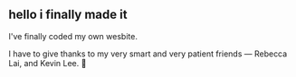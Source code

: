 ## hello i finally made it

I've finally coded my own wesbite.

I have to give thanks to my very smart and very patient friends — Rebecca Lai, and Kevin Lee. 🙌